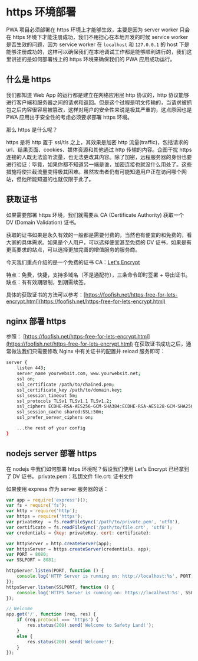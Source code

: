 # https 环境部署

PWA 项目必须部署在 https 环境上才能够生效，主要是因为 server worker 只会在 https 环境下才能注册成功，我们不用担心在本地开发的时候 service worker 是否生效的问题，因为 service worker 在 `localhost` 和 `127.0.0.1` 的 host 下是能够注册成功的，这样可以确保我们在本地调试工作都是能够顺利进行的，我们这里讲述的是如何部署线上的 https 环境来确保我们的 PWA 应用成功运行。

## 什么是 https

我们都知道 Web App 的运行都是建立在网络应用层 http 协议的，http 协议能够进行客户端和服务器之间的请求和返回。但是这个过程是明文传输的，当请求被抓包之后内容很容易被篡改，这样对用户的安全性来说是极其严重的，这点原因也是 PWA 应用出于安全性的考虑必须要求部署 https 环境。

那么 https 是什么呢？

https 是将 http 置于 ssl/tls 之上，其效果是加密 http 流量(traffic)，包括请求的 url、结果页面、cookies、媒体资源和其他通过 http 传输的内容。企图干扰 https 连接的人既无法监听流量，也无法更改其内容。除了加密，远程服务器的身份也要进行验证：毕竟，如果你都不知道另一端是谁，加密连接也就没什么用处了。这些措施将使拦截流量变得极其困难。虽然攻击者仍有可能知道用户正在访问哪个网站，但他所能知道的也就仅限于此了。



## 获取证书

如果需要部署 https 环境，我们就需要从 CA (Certificate Authority) 获取一个 DV (Domain Validation) 证书。

获取的证书如果是永久有效的一般都是需要付费的，当然也有便宜的和免费的，看大家的具体需求。如果是个人用户，可以选择便宜甚至免费的 DV 证书，如果是有更高要求的站点，可以选择更加完善的增值服务的服务商。

今天我们重点介绍的是一个免费的证书 CA：[Let's Encrypt](https://letsencrypt.org/)

特点：免费，快捷，支持多域名（不是通配符），三条命令即时签署 + 导出证书。
缺点：有有效期限制，到期需续签。

具体的获取证书的方法可以参考：[https://foofish.net/https-free-for-lets-encrypt.html](https://foofish.net/https-free-for-lets-encrypt.html)



## nginx 部署 https

参照： [https://foofish.net/https-free-for-lets-encrypt.html](https://foofish.net/https-free-for-lets-encrypt.html)
在获取证书成功之后，通常做法我们只需要修改 Nginx 中有关证书的配置并 reload 服务即可：

``` bash
server {
    listen 443;
    server_name yourwebsit.com, www.yourwebsit.net;
    ssl on;
    ssl_certificate /path/to/chained.pem;
    ssl_certificate_key /path/to/domain.key;
    ssl_session_timeout 5m;
    ssl_protocols TLSv1 TLSv1.1 TLSv1.2;
    ssl_ciphers ECDHE-RSA-AES256-GCM-SHA384:ECDHE-RSA-AES128-GCM-SHA256:DHE-RSA-AES256-GCM-SHA384:ECDHE-RSA-AES256-SHA384:ECDHE-RSA-AES128-SHA256:ECDHE-RSA-AES256-SHA:ECDHE-RSA-AES128-SHA:DHE-RSA-AES256-SHA:DHE-RSA-AES128-SHA;
    ssl_session_cache shared:SSL:50m;
    ssl_prefer_server_ciphers on;

    ...the rest of your config
}

```

## nodejs server 部署 https

在 nodejs 中我们如何部署 https 环境呢？假设我们使用 Let's Encrypt 已经拿到了 DV 证书。
private.pem：私钥文件
file.crt: 证书文件

如果使用 express 作为 server 服务器的话：

```javascript
var app = require('express')();
var fs = require('fs');
var http = require('http');
var https = require('https');
var privateKey  = fs.readFileSync('/path/to/private.pem', 'utf8'),
var certificate = fs.readFileSync('/path/to/file.crt', 'utf8');
var credentials = {key: privateKey, cert: certificate};

var httpServer = http.createServer(app);
var httpsServer = https.createServer(credentials, app);
var PORT = 8080;
var SSLPORT = 8081;

httpServer.listen(PORT, function () {
    console.log('HTTP Server is running on: http://localhost:%s', PORT);
});
httpsServer.listen(SSLPORT, function () {
    console.log('HTTPS Server is running on: https://localhost:%s', SSLPORT);
});

// Welcome
app.get('/', function (req, res) {
    if (req.protocol === 'https') {
        res.status(200).send('Welcome to Safety Land!');
    }
    else {
        res.status(200).send('Welcome!');
    }
});
```